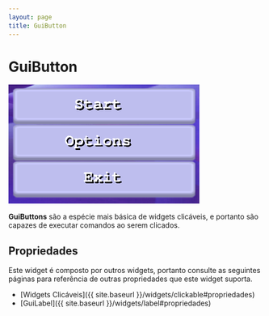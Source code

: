```yaml
---
layout: page
title: GuiButton
---
```


# GuiButton
![](https://github.com/bgempire/bgforce/raw/gh-pages/img/wiki-button-00.png)

**GuiButtons** são a espécie mais básica de widgets clicáveis, e portanto são capazes de executar comandos 
ao serem clicados.

## Propriedades
Este widget é composto por outros widgets, portanto consulte as seguintes páginas para referência de outras 
propriedades que este widget suporta.
- [Widgets Clicáveis]({{ site.baseurl }}/widgets/clickable#propriedades) 
- [GuiLabel]({{ site.baseurl }}/widgets/label#propriedades)
